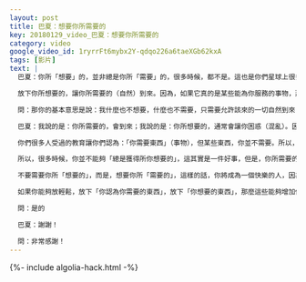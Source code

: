 ```yaml
---
layout: post
title: 巴夏：想要你所需要的
key: 20180129_video_巴夏：想要你所需要的
category: video
google_video_id: 1ryrrFt6mybx2Y-qdqo226a6taeXGb62kxA
tags: [影片]
text: |
  巴夏：你所「想要」的，並非總是你所「需要」的，很多時候，都不是。這也是你們星球上很多人常常跌入的另一個「陷阱」，他們認為自己更懂，他們認為：他們知道他們所「想要的」的正是他們所「需要的」，很多情況下，你所「想要的」和你真正「需要的」（根本就）沒有半毛錢關係。

  放下你所想要的，讓你所需要的（自然）到來。因為，如果它真的是某些能為你服務的事物，那它肯定會到來，它將是那些你所需要的，而這才是你需要「想要的」，也就是說：想要「你所需要的」

  問：那你的基本意思是說：我什麼也不想要，什麼也不需要，只需要允許該來的一切自然到來？

  巴夏：我說的是：你所需要的，會到來；我說的是：你所想要的，通常會讓你困惑（混亂）。因為，你所想要的，可能來自你的負面小我，或者基於恐懼的信念系統。而你並非總能夠清楚地知道：你所「想要的」是不是真的等同於你真正「需要的」？或者，你所「想要的」是不是與你真正「需要的」相一致？

  你們很多人受過的教育讓你們認為：「你需要東西」（事物），但某些東西，你並不需要。所以，當你認為自己需要某些東西，而開始想要這些東西時，這並不意味著：你真的需要它們。事實上，獲得這些東西，可能與你真正需要的「背道而馳」。

  所以，很多時候，你並不能夠「總是獲得所你想要的」，這其實是一件好事，但是，你所需要的，總是會給到你。所以，開始「想要」你所「需要的」吧！然後，你所有「想要的」，都會實現（滿足）！

  不要需要你所「想要的」，而是，想要你所「需要的」，這樣的話，你將成為一個快樂的人，因為，一切能夠真正增加你「狂喜」的事物，都將給到你，因為，宇宙知道你在生活中需要喜悅，因為，宇宙知道你需要表達你自己，表達你的愛與創造力，這一點，宇宙知道，這台（宇宙）機器知道。

  如果你能夠放輕鬆，放下「你認為你需要的東西」，放下「你想要的東西」，那麼這些能夠增加你「狂喜」的事物都將自動來到你。因為，很多時候，你所「想要的」其實會阻礙那些你「需要的」到來，而這些你「需要的」，恰是那些能夠帶給你喜悅的，所以，放鬆你的小我結構吧！明白嗎？

  問：是的

  巴夏：謝謝！

  問：非常感謝！
---
```


{%- include algolia-hack.html -%}
